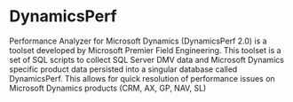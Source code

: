 # DynamicsPerf
Performance Analyzer for Microsoft Dynamics (DynamicsPerf 2.0) is a toolset developed by Microsoft Premier Field Engineering. This toolset is a set of SQL scripts to collect SQL Server DMV data and Microsoft Dynamics specific product data persisted into a singular database called DynamicsPerf. This allows for quick resolution of performance issues on Microsoft Dynamics products (CRM, AX, GP, NAV, SL)
